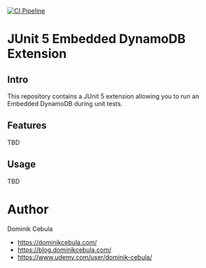 [![CI Pipeline](https://github.com/dominikcebula/dynamodb-embedded-junit-extension/actions/workflows/ci.yml/badge.svg)](https://github.com/dominikcebula/dynamodb-embedded-junit-extension/actions/workflows/ci.yml)

# JUnit 5 Embedded DynamoDB Extension

## Intro

This repository contains a JUnit 5 extension allowing you to run an Embedded DynamoDB during unit tests.

## Features

TBD

## Usage

TBD

# Author

Dominik Cebula

* https://dominikcebula.com/
* https://blog.dominikcebula.com/
* https://www.udemy.com/user/dominik-cebula/
